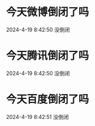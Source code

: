 # 今天微博倒闭了吗

2024-4-19 8:42:50 没倒闭

# 今天腾讯倒闭了吗

2024-4-19 8:42:50 没倒闭

# 今天百度倒闭了吗

2024-4-19 8:42:51 没倒闭

